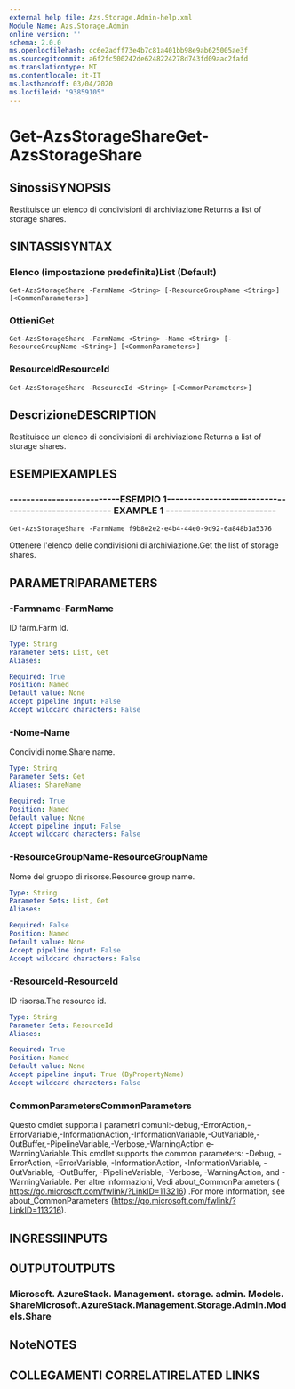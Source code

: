 ```yaml
---
external help file: Azs.Storage.Admin-help.xml
Module Name: Azs.Storage.Admin
online version: ''
schema: 2.0.0
ms.openlocfilehash: cc6e2adff73e4b7c81a401bb98e9ab625005ae3f
ms.sourcegitcommit: a6f2fc500242de6248224278d743fd09aac2fafd
ms.translationtype: MT
ms.contentlocale: it-IT
ms.lasthandoff: 03/04/2020
ms.locfileid: "93859105"
---
```

# <span data-ttu-id="a0eaf-101">Get-AzsStorageShare</span><span class="sxs-lookup"><span data-stu-id="a0eaf-101">Get-AzsStorageShare</span></span>

## <span data-ttu-id="a0eaf-102">Sinossi</span><span class="sxs-lookup"><span data-stu-id="a0eaf-102">SYNOPSIS</span></span>
<span data-ttu-id="a0eaf-103">Restituisce un elenco di condivisioni di archiviazione.</span><span class="sxs-lookup"><span data-stu-id="a0eaf-103">Returns a list of storage shares.</span></span>

## <span data-ttu-id="a0eaf-104">SINTASSI</span><span class="sxs-lookup"><span data-stu-id="a0eaf-104">SYNTAX</span></span>

### <span data-ttu-id="a0eaf-105">Elenco (impostazione predefinita)</span><span class="sxs-lookup"><span data-stu-id="a0eaf-105">List (Default)</span></span>
```
Get-AzsStorageShare -FarmName <String> [-ResourceGroupName <String>] [<CommonParameters>]
```

### <span data-ttu-id="a0eaf-106">Ottieni</span><span class="sxs-lookup"><span data-stu-id="a0eaf-106">Get</span></span>
```
Get-AzsStorageShare -FarmName <String> -Name <String> [-ResourceGroupName <String>] [<CommonParameters>]
```

### <span data-ttu-id="a0eaf-107">ResourceId</span><span class="sxs-lookup"><span data-stu-id="a0eaf-107">ResourceId</span></span>
```
Get-AzsStorageShare -ResourceId <String> [<CommonParameters>]
```

## <span data-ttu-id="a0eaf-108">Descrizione</span><span class="sxs-lookup"><span data-stu-id="a0eaf-108">DESCRIPTION</span></span>
<span data-ttu-id="a0eaf-109">Restituisce un elenco di condivisioni di archiviazione.</span><span class="sxs-lookup"><span data-stu-id="a0eaf-109">Returns a list of storage shares.</span></span>

## <span data-ttu-id="a0eaf-110">ESEMPI</span><span class="sxs-lookup"><span data-stu-id="a0eaf-110">EXAMPLES</span></span>

### <span data-ttu-id="a0eaf-111">--------------------------ESEMPIO 1--------------------------</span><span class="sxs-lookup"><span data-stu-id="a0eaf-111">-------------------------- EXAMPLE 1 --------------------------</span></span>
```
Get-AzsStorageShare -FarmName f9b8e2e2-e4b4-44e0-9d92-6a848b1a5376
```

<span data-ttu-id="a0eaf-112">Ottenere l'elenco delle condivisioni di archiviazione.</span><span class="sxs-lookup"><span data-stu-id="a0eaf-112">Get the list of storage shares.</span></span>

## <span data-ttu-id="a0eaf-113">PARAMETRI</span><span class="sxs-lookup"><span data-stu-id="a0eaf-113">PARAMETERS</span></span>

### <span data-ttu-id="a0eaf-114">-Farmname</span><span class="sxs-lookup"><span data-stu-id="a0eaf-114">-FarmName</span></span>
<span data-ttu-id="a0eaf-115">ID farm.</span><span class="sxs-lookup"><span data-stu-id="a0eaf-115">Farm Id.</span></span>

```yaml
Type: String
Parameter Sets: List, Get
Aliases: 

Required: True
Position: Named
Default value: None
Accept pipeline input: False
Accept wildcard characters: False
```

### <span data-ttu-id="a0eaf-116">-Nome</span><span class="sxs-lookup"><span data-stu-id="a0eaf-116">-Name</span></span>
<span data-ttu-id="a0eaf-117">Condividi nome.</span><span class="sxs-lookup"><span data-stu-id="a0eaf-117">Share name.</span></span>

```yaml
Type: String
Parameter Sets: Get
Aliases: ShareName

Required: True
Position: Named
Default value: None
Accept pipeline input: False
Accept wildcard characters: False
```

### <span data-ttu-id="a0eaf-118">-ResourceGroupName</span><span class="sxs-lookup"><span data-stu-id="a0eaf-118">-ResourceGroupName</span></span>
<span data-ttu-id="a0eaf-119">Nome del gruppo di risorse.</span><span class="sxs-lookup"><span data-stu-id="a0eaf-119">Resource group name.</span></span>

```yaml
Type: String
Parameter Sets: List, Get
Aliases: 

Required: False
Position: Named
Default value: None
Accept pipeline input: False
Accept wildcard characters: False
```

### <span data-ttu-id="a0eaf-120">-ResourceId</span><span class="sxs-lookup"><span data-stu-id="a0eaf-120">-ResourceId</span></span>
<span data-ttu-id="a0eaf-121">ID risorsa.</span><span class="sxs-lookup"><span data-stu-id="a0eaf-121">The resource id.</span></span>

```yaml
Type: String
Parameter Sets: ResourceId
Aliases: 

Required: True
Position: Named
Default value: None
Accept pipeline input: True (ByPropertyName)
Accept wildcard characters: False
```

### <span data-ttu-id="a0eaf-122">CommonParameters</span><span class="sxs-lookup"><span data-stu-id="a0eaf-122">CommonParameters</span></span>
<span data-ttu-id="a0eaf-123">Questo cmdlet supporta i parametri comuni:-debug,-ErrorAction,-ErrorVariable,-InformationAction,-InformationVariable,-OutVariable,-OutBuffer,-PipelineVariable,-Verbose,-WarningAction e-WarningVariable.</span><span class="sxs-lookup"><span data-stu-id="a0eaf-123">This cmdlet supports the common parameters: -Debug, -ErrorAction, -ErrorVariable, -InformationAction, -InformationVariable, -OutVariable, -OutBuffer, -PipelineVariable, -Verbose, -WarningAction, and -WarningVariable.</span></span> <span data-ttu-id="a0eaf-124">Per altre informazioni, Vedi about_CommonParameters ( https://go.microsoft.com/fwlink/?LinkID=113216) .</span><span class="sxs-lookup"><span data-stu-id="a0eaf-124">For more information, see about_CommonParameters (https://go.microsoft.com/fwlink/?LinkID=113216).</span></span>

## <span data-ttu-id="a0eaf-125">INGRESSI</span><span class="sxs-lookup"><span data-stu-id="a0eaf-125">INPUTS</span></span>

## <span data-ttu-id="a0eaf-126">OUTPUT</span><span class="sxs-lookup"><span data-stu-id="a0eaf-126">OUTPUTS</span></span>

### <span data-ttu-id="a0eaf-127">Microsoft. AzureStack. Management. storage. admin. Models. Share</span><span class="sxs-lookup"><span data-stu-id="a0eaf-127">Microsoft.AzureStack.Management.Storage.Admin.Models.Share</span></span>

## <span data-ttu-id="a0eaf-128">Note</span><span class="sxs-lookup"><span data-stu-id="a0eaf-128">NOTES</span></span>

## <span data-ttu-id="a0eaf-129">COLLEGAMENTI CORRELATI</span><span class="sxs-lookup"><span data-stu-id="a0eaf-129">RELATED LINKS</span></span>

